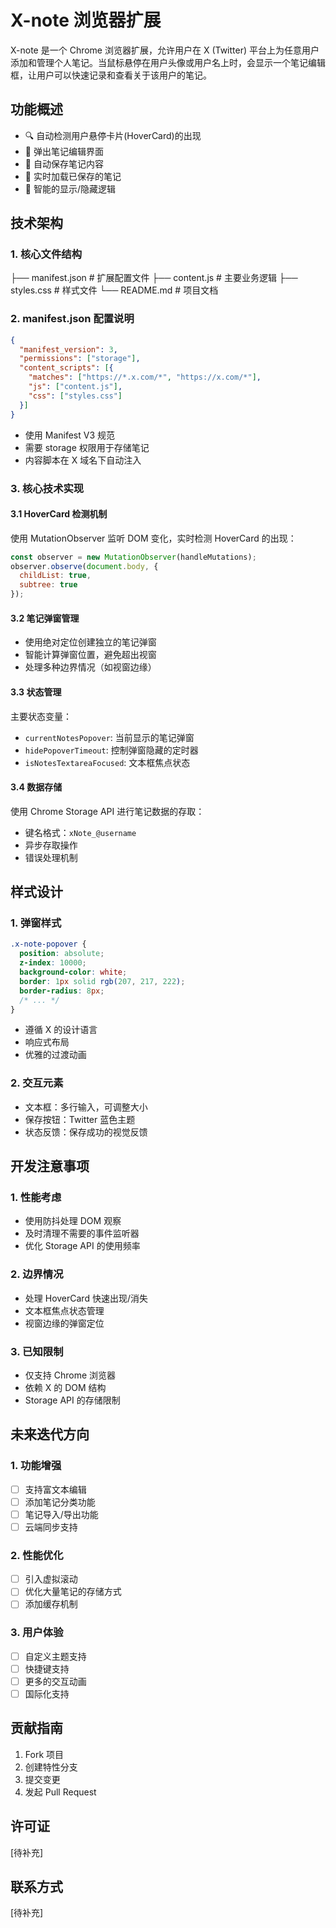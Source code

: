 # X-note 浏览器扩展

X-note 是一个 Chrome 浏览器扩展，允许用户在 X (Twitter) 平台上为任意用户添加和管理个人笔记。当鼠标悬停在用户头像或用户名上时，会显示一个笔记编辑框，让用户可以快速记录和查看关于该用户的笔记。

## 功能概述

- 🔍 自动检测用户悬停卡片(HoverCard)的出现
- 📝 弹出笔记编辑界面
- 💾 自动保存笔记内容
- 🔄 实时加载已保存的笔记
- 👀 智能的显示/隐藏逻辑

## 技术架构

### 1. 核心文件结构

├── manifest.json # 扩展配置文件
├── content.js # 主要业务逻辑
├── styles.css # 样式文件
└── README.md # 项目文档


### 2. manifest.json 配置说明

```json
{
  "manifest_version": 3,
  "permissions": ["storage"],
  "content_scripts": [{
    "matches": ["https://*.x.com/*", "https://x.com/*"],
    "js": ["content.js"],
    "css": ["styles.css"]
  }]
}
```

- 使用 Manifest V3 规范
- 需要 storage 权限用于存储笔记
- 内容脚本在 X 域名下自动注入

### 3. 核心技术实现

#### 3.1 HoverCard 检测机制

使用 MutationObserver 监听 DOM 变化，实时检测 HoverCard 的出现：

```javascript
const observer = new MutationObserver(handleMutations);
observer.observe(document.body, {
  childList: true,
  subtree: true
});
```

#### 3.2 笔记弹窗管理

- 使用绝对定位创建独立的笔记弹窗
- 智能计算弹窗位置，避免超出视窗
- 处理多种边界情况（如视窗边缘）

#### 3.3 状态管理

主要状态变量：
- `currentNotesPopover`: 当前显示的笔记弹窗
- `hidePopoverTimeout`: 控制弹窗隐藏的定时器
- `isNotesTextareaFocused`: 文本框焦点状态

#### 3.4 数据存储

使用 Chrome Storage API 进行笔记数据的存取：
- 键名格式：`xNote_@username`
- 异步存取操作
- 错误处理机制

## 样式设计

### 1. 弹窗样式

```css
.x-note-popover {
  position: absolute;
  z-index: 10000;
  background-color: white;
  border: 1px solid rgb(207, 217, 222);
  border-radius: 8px;
  /* ... */
}
```

- 遵循 X 的设计语言
- 响应式布局
- 优雅的过渡动画

### 2. 交互元素

- 文本框：多行输入，可调整大小
- 保存按钮：Twitter 蓝色主题
- 状态反馈：保存成功的视觉反馈

## 开发注意事项

### 1. 性能考虑
- 使用防抖处理 DOM 观察
- 及时清理不需要的事件监听器
- 优化 Storage API 的使用频率

### 2. 边界情况
- 处理 HoverCard 快速出现/消失
- 文本框焦点状态管理
- 视窗边缘的弹窗定位

### 3. 已知限制
- 仅支持 Chrome 浏览器
- 依赖 X 的 DOM 结构
- Storage API 的存储限制

## 未来迭代方向

### 1. 功能增强
- [ ] 支持富文本编辑
- [ ] 添加笔记分类功能
- [ ] 笔记导入/导出功能
- [ ] 云端同步支持

### 2. 性能优化
- [ ] 引入虚拟滚动
- [ ] 优化大量笔记的存储方式
- [ ] 添加缓存机制

### 3. 用户体验
- [ ] 自定义主题支持
- [ ] 快捷键支持
- [ ] 更多的交互动画
- [ ] 国际化支持

## 贡献指南

1. Fork 项目
2. 创建特性分支
3. 提交变更
4. 发起 Pull Request

## 许可证

[待补充]

## 联系方式

[待补充]